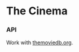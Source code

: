 # The Cinema

### API
Work with [themoviedb.org](https://developers.themoviedb.org/3/getting-started/introduction).